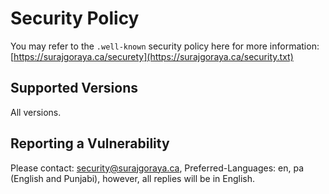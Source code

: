 # Security Policy
You may refer to the `.well-known` security policy here for more information: [https://surajgoraya.ca/securety](https://surajgoraya.ca/security.txt)

## Supported Versions
All versions.

## Reporting a Vulnerability
Please contact: security@surajgoraya.ca,
Preferred-Languages: en, pa (English and Punjabi), however, all replies will be in English.
